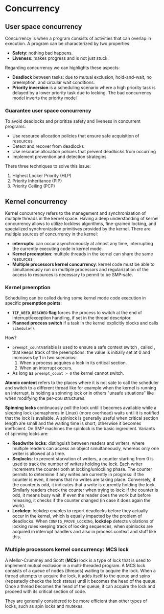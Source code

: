 
# Concurrency 

## User space concurrency 

Concurrency is when a program consists of activities that can overlap in execution. A program can be characterized by two properties:

- **Safety**: nothing bad happens.
- **Liveness**: makes progress and is not just stuck. 

Regarding concurrency we can highlights these aspects:

- **Deadlock** between tasks: due to mutual exclusion, hold-and-wait, no preemption, and circular wait conditions.
- **Priority inversion** is a scheduling scenario where a high priority task is delayed by a lower priority task due to locking. The bad concurrency model inverts the priority model

### Guarantee user space concurrency

To avoid deadlocks and prioritize safety and liveness in concurrent programs:

- Use resource allocation policies that ensure safe acquisition of resources
- Detect and recover from deadlocks
- Use resource allocation policies that prevent deadlocks from occurring
- Implement prevention and detection strategies

There three techniques to solve this issue:

1) Highest Locker Priority (HLP)
2) Priority Inheritance (PIP)
3) Priority Ceiling (PCP)


## Kernel concurrency 

Kernel concurrency refers to the management and synchronization of multiple threads in the kernel space. Having a deep understanding of kernel concurrency allows to utilize lockless algorithms, fine-grained locking, and specialized synchronization primitives provided by the kernel.
There are multiple sources of concurrency in the kernel:

- **interrupts**: can occur asynchronously at almost any time, interrupting the currently executing code in kernel mode.
- **Kernel preemption**: multiple threads in the kernel can share the same resources
- **Multiple processors kernel concurrency**: kernel code must be able to simultaneously run on multiple processors and regularization of the access to resources is necessary to permit to be SMP-safe.
### Kernel preemption 

Scheduling can be called during some kernel mode code execution in specific **preemption points**:

- **`TIF_NEED_RESCHED` flag** forces the process to switch at the end of interrupt/exception handling, if set in the thread descriptor. 
- **Planned process switch** if a task in the kernel explicitly blocks and calls `schedule()`.

How? 

- `preempt_count`variable is used to ensure a safe context switch , called , that keeps track of the preemptions: the value is initially set at 0 and increases by 1 in two scenarios: 
	1. When a process acquires a lock in its critical section.
	2. When an interrupt occurs.
- As long as `preempt_count > 0` the kernel cannot switch.

**Atomic context** refers to the places where it is not sate to call the scheduler and switch to a different thread like for example when the kernel is running an interrupt, is holding a spinning lock or in others "unsafe situations" like when modifying the per-cpu structures.

**Spinning locks** continuously poll the lock until it becomes available while a sleeping lock (semaphores in Linux) (more overhead) waits until it is notified that the lock is available. A spinlock is generally useful when critical section length are small  and the waiting time is short, otherwise it becomes inefficient.
On SMP machines the spinlock is the basic ingredient.
Variants of spinning locks are: 

- **Readwrite locks**: distinguish between readers and writers, where multiple readers can access an object simultaneously, whereas only one writer is allowed at a time. 
- **Seqlocks**: to prevent starvation of writers, a counter starting from 0 is used to track the number of writers holding the lock. Each writer increments the counter both at locking/unlocking phase. The counter permits to determine if any writes are currently in progress: if the counter is even, it means that no writes are taking place. Conversely, if the counter is odd, it indicates that a write is currently holding the lock. Similarly readers check the counter when trying to lock: if the counter is odd, it means busy wait. If even the reader does the work but before releasing, it checks if the counter changed (in case it does again the work).
- **Lockdep**: lockdep enables to report deadlocks before they actually occur in the kernel, which is equally impacted by the problem of deadlocks. When `CONFIG_PROVE_LOCKING`, **lockdep** detects violations of locking rules keeping track of locking sequences, when spinlocks are acquired in interrupt handlers and also in process context and stuff like this.

### Multiple processors kernel concurrency: MCS lock

A Mellor-Crummey and Scott (**MCS**) lock is a type of lock that is used to implement mutual exclusion in a multi-threaded program. A MCS lock consists of a queue of nodes (threads) waiting to acquire the lock. When a thread attempts to acquire the lock, it adds itself to the queue and spins (repeatedly checks the lock status) until it becomes the head of the queue. Once a thread becomes the head of the queue, it can acquire the lock and proceed with its critical section of code.

They are generally considered to be more efficient than other types of locks, such as spin locks and mutexes. 

